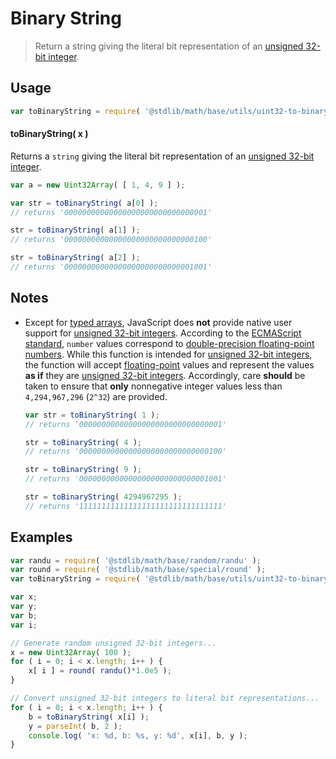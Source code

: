 # Binary String

> Return a string giving the literal bit representation of an [unsigned 32-bit integer][integer].


<section class="usage">

## Usage

``` javascript
var toBinaryString = require( '@stdlib/math/base/utils/uint32-to-binary-string' );
```

#### toBinaryString( x )

Returns a `string` giving the literal bit representation of an [unsigned 32-bit integer][integer].

``` javascript
var a = new Uint32Array( [ 1, 4, 9 ] );

var str = toBinaryString( a[0] );
// returns '00000000000000000000000000000001'

str = toBinaryString( a[1] );
// returns '00000000000000000000000000000100'

str = toBinaryString( a[2] );
// returns '00000000000000000000000000001001'
```

</section>

<!-- /.usage -->


<section class="notes">

## Notes

* Except for [typed arrays][typed-arrays], JavaScript does __not__ provide native user support for [unsigned 32-bit integers][integer]. According to the [ECMAScript standard][ecma-262], `number` values correspond to [double-precision floating-point numbers][ieee754]. While this function is intended for [unsigned 32-bit integers][integer], the function will accept [floating-point][ieee754] values and represent the values __as if__ they are [unsigned 32-bit integers][integer]. Accordingly, care __should__ be taken to ensure that __only__ nonnegative integer values less than `4,294,967,296` (`2^32`) are provided.

  ``` javascript
  var str = toBinaryString( 1 );
  // returns '00000000000000000000000000000001'

  str = toBinaryString( 4 );
  // returns '00000000000000000000000000000100'

  str = toBinaryString( 9 );
  // returns '00000000000000000000000000001001'

  str = toBinaryString( 4294967295 );
  // returns '11111111111111111111111111111111'
  ```

</section>

<!-- /.notes -->


<section class="examples">

## Examples

``` javascript
var randu = require( '@stdlib/math/base/random/randu' );
var round = require( '@stdlib/math/base/special/round' );
var toBinaryString = require( '@stdlib/math/base/utils/uint32-to-binary-string' );

var x;
var y;
var b;
var i;

// Generate random unsigned 32-bit integers...
x = new Uint32Array( 100 );
for ( i = 0; i < x.length; i++ ) {
    x[ i ] = round( randu()*1.0e5 );
}

// Convert unsigned 32-bit integers to literal bit representations...
for ( i = 0; i < x.length; i++ ) {
    b = toBinaryString( x[i] );
    y = parseInt( b, 2 );
    console.log( 'x: %d, b: %s, y: %d', x[i], b, y );
}
```

</section>

<!-- /.examples -->


<section class="links">

[integer]: https://en.wikipedia.org/wiki/Integer_%28computer_science%29
[typed-arrays]: https://developer.mozilla.org/en-US/docs/Web/JavaScript/Typed_arrays
[ecma-262]: http://www.ecma-international.org/ecma-262/5.1/#sec-4.3.19
[ieee754]: https://en.wikipedia.org/wiki/IEEE_754-1985

</section>

<!-- /.links -->

